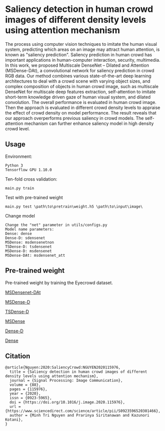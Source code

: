 # Saliency detection in human crowd images of different density levels using attention mechanism

The process using computer vision techniques to imitate the human visual system, predicting which areas on an image may attract human attention, is known as "saliency prediction". Saliency prediction in human crowd has important applications in human-computer interaction, security, multimedia. In this work, we proposed Multiscale DenseNet – Dilated and Attention (MSDense-DAt), a convolutional network for saliency prediction in crowd RGB data. Our method combines various state-of-the-art deep learning architectures  to deal with a crowd scene with varying object sizes, and complex composition of objects in human crowd image, such as multiscale DenseNet for multiscale deep features extraction, self-attention to imitate short-term knowledge driven gaze of human visual system, and dilated convolution. The overall performance is evaluated in human crowd image. Then the approach is evaluated in different crowd density levels to appraise the effect of crowd density on model performance. The result reveals that our approach overperforms previous saliency in crowd models. The self-attention mechanism can further enhance saliency model in high density crowd level.

## Usage
Environment:
```
Python 3
Tensorflow GPU 1.10.0
```

Ten-fold cross validation: 
```
main.py train 
```

Test with pre-trained weight
```
main.py test \path\to\pretrain\weight.h5 \path\to\input\image\
```

Change model 
```
Change the "net" parameter in utils/configs.py
Model name parameters:
Dense: dense
Dense-D: sdensenet
MSDense: msdensenetnon
TSDense-D: tsdensenet
MSDense-D: msdensenet
MSDense-DAt: msdensenet_att
```

## Pre-trained weight

Pre-trained weight by training the Eyecrowd dataset.

[MSDensenet-DAt](https://drive.google.com/open?id=1lLCpbs4ZS4OwsR4wlvEaYS2Z7qeOnTfI)

[MSDense-D](https://drive.google.com/open?id=1APq0gCAlGDjT6a4Yq71CelAa24mYafPL)

[TSDense-D](https://drive.google.com/open?id=1KvZp8ETJxSv6Lm37wLh7OWldtk3L7GNj)

[MSDense](https://drive.google.com/open?id=1sr5aji-4qbrQff2QSwMFaX_6FfBpQnHL)

[Dense-D](https://drive.google.com/open?id=1KOBSyWctw9Lhyay90sKbgy0rGvggDlsl)

[Dense](https://drive.google.com/open?id=1BATVlsl-eOWhPedGEghU9_BY9M0WcRkm)

## Citation
```
@article{Nguyen:2020:SaliencyCrowd:NGUYEN2020115976,
  title = {Saliency detection in human crowd images of different density levels using attention mechanism},
  journal = {Signal Processing: Image Communication},
  volume = {88},
  pages = {115976},
  year = {2020},
  issn = {0923-5965},
  doi = {https://doi.org/10.1016/j.image.2020.115976},
  url = {https://www.sciencedirect.com/science/article/pii/S0923596520301466},
  author = {Minh Tri Nguyen and Prarinya Siritanawan and Kazunori Kotani},
}

```
